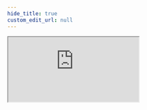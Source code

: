 ```yaml
---
hide_title: true
custom_edit_url: null
---
```

<iframe className="doc-iframe" title="SignUpDocs" src="https://lively-flower-064383f03.4.azurestaticapps.net/de/user-manual/TaE/travel-and-expense"></iframe>
<!--<iframe className="doc-iframe" title="SignUpDocs" src="https://thankful-water-06a6c0b03.5.azurestaticapps.net/de/user-manual/TaE/travel-and-expense"></iframe>-->
<!--
## Reisen & Ausgaben
Proxy-Seite, die ersetzt werden soll.
-->


